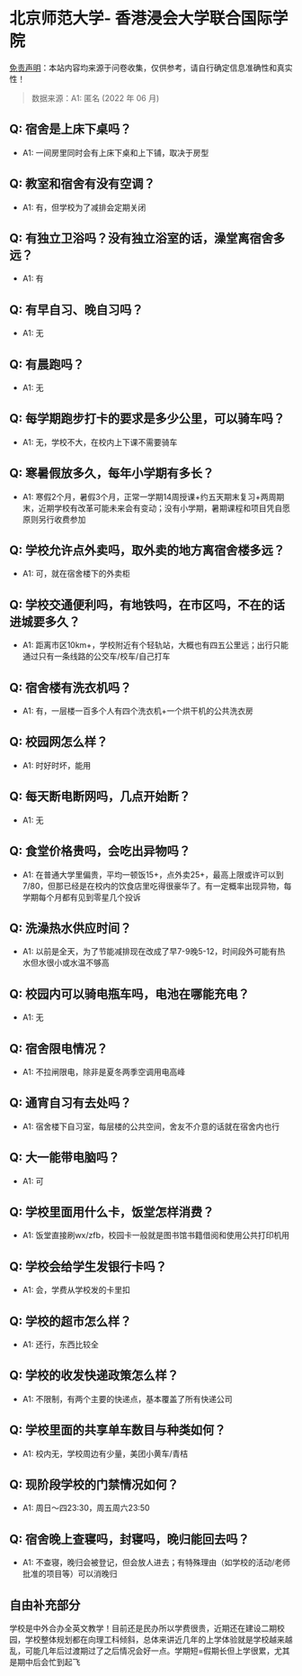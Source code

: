 # 北京师范大学- 香港浸会大学联合国际学院

[免责声明](https://colleges.chat/#_3)：本站内容均来源于问卷收集，仅供参考，请自行确定信息准确性和真实性！

> 数据来源：A1: 匿名 (2022 年 06 月)

## Q: 宿舍是上床下桌吗？

- A1: 一间房里同时会有上床下桌和上下铺，取决于房型

## Q: 教室和宿舍有没有空调？

- A1: 有，但学校为了减排会定期关闭

## Q: 有独立卫浴吗？没有独立浴室的话，澡堂离宿舍多远？

- A1: 有

## Q: 有早自习、晚自习吗？

- A1: 无

## Q: 有晨跑吗？

- A1: 无

## Q: 每学期跑步打卡的要求是多少公里，可以骑车吗？

- A1: 无，学校不大，在校内上下课不需要骑车

## Q: 寒暑假放多久，每年小学期有多长？

- A1: 寒假2个月，暑假3个月，正常一学期14周授课+约五天期末复习+两周期末，近期学校有改革可能未来会有变动；没有小学期，暑期课程和项目凭自愿原则另行收费参加

## Q: 学校允许点外卖吗，取外卖的地方离宿舍楼多远？

- A1: 可，就在宿舍楼下的外卖柜

## Q: 学校交通便利吗，有地铁吗，在市区吗，不在的话进城要多久？

- A1: 距离市区10km+，学校附近有个轻轨站，大概也有四五公里远；出行只能通过只有一条线路的公交车/校车/自己打车

## Q: 宿舍楼有洗衣机吗？

- A1: 有，一层楼一百多个人有四个洗衣机+一个烘干机的公共洗衣房

## Q: 校园网怎么样？

- A1: 时好时坏，能用

## Q: 每天断电断网吗，几点开始断？

- A1: 无

## Q: 食堂价格贵吗，会吃出异物吗？

- A1: 在普通大学里偏贵，平均一顿饭15+，点外卖25+，最高上限或许可以到7/80，但那已经是在校内的饮食店里吃得很豪华了。有一定概率出现异物，每学期每个月都有见到零星几个投诉

## Q: 洗澡热水供应时间？

- A1: 以前是全天，为了节能减排现在改成了早7-9晚5-12，时间段外可能有热水但水很小或水温不够高

## Q: 校园内可以骑电瓶车吗，电池在哪能充电？

- A1: 无

## Q: 宿舍限电情况？

- A1: 不拉闸限电，除非是夏冬两季空调用电高峰

## Q: 通宵自习有去处吗？

- A1: 宿舍楼下自习室，每层楼的公共空间，舍友不介意的话就在宿舍内也行

## Q: 大一能带电脑吗？

- A1: 可

## Q: 学校里面用什么卡，饭堂怎样消费？

- A1: 饭堂直接刷wx/zfb，校园卡一般就是图书馆书籍借阅和使用公共打印机用

## Q: 学校会给学生发银行卡吗？

- A1: 会，学费从学校发的卡里扣

## Q: 学校的超市怎么样？

- A1: 还行，东西比较全

## Q: 学校的收发快递政策怎么样？

- A1: 不限制，有两个主要的快递点，基本覆盖了所有快递公司

## Q: 学校里面的共享单车数目与种类如何？

- A1: 校内无，学校周边有少量，美团小黄车/青桔

## Q: 现阶段学校的门禁情况如何？

- A1: 周日～四23:30，周五周六23:50

## Q: 宿舍晚上查寝吗，封寝吗，晚归能回去吗？

- A1: 不查寝，晚归会被登记，但会放人进去；有特殊理由（如学校的活动/老师批准的项目等）可以消晚归

## 自由补充部分

学校是中外合办全英文教学！目前还是民办所以学费很贵，近期还在建设二期校园，学校整体规划都在向理工科倾斜，总体来讲近几年的上学体验就是学校越来越乱，可能几年后过渡期过了之后情况会好一点。学期短=假期长但上学很累，尤其是期中后会忙到起飞